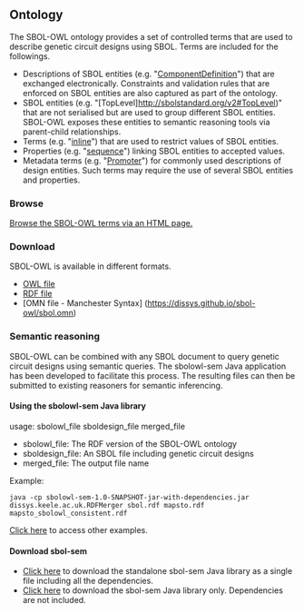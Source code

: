 ## Ontology
The SBOL-OWL ontology provides a set of controlled terms that are used to describe genetic circuit designs using SBOL. Terms are included for the followings.

- Descriptions of SBOL entities (e.g. "[ComponentDefinition](http://sbolstandard.org/v2#ComponentDefinition)") that are exchanged electronically. Constraints and validation rules that are enforced on SBOL entities are also captured as part of the ontology.
- SBOL entities (e.g. "[TopLevel]http://sbolstandard.org/v2#TopLevel)" that are not serialised but are used to group different SBOL entities. SBOL-OWL exposes these entities to semantic reasoning tools via parent-child relationships.
- Terms (e.g. "[inline](http://sbolstandard.org/v2#inline)") that are used to restrict values of SBOL entities.
- Properties (e.g. "[sequence](http://sbolstandard.org/v2#sequence)") linking SBOL entities to accepted values.
- Metadata terms (e.g. "[Promoter](http://sbolstandard.org/v2#Promoter)") for commonly used descriptions of design entities. Such terms may require the use of several SBOL entities and properties.

### Browse
[Browse the SBOL-OWL terms via an HTML page.](https://dissys.github.io/sbol-owl/sbol-owl.htm)

### Download
SBOL-OWL is available in different formats.

- [OWL file](https://dissys.github.io/sbol-owl/sbol.owl)
- [RDF file](https://dissys.github.io/sbol-owl/sbol.rdf)
- [OMN file - Manchester Syntax] (https://dissys.github.io/sbol-owl/sbol.omn)

### Semantic reasoning
SBOL-OWL can be combined with any SBOL document to query genetic circuit designs using semantic queries. The sbolowl-sem Java application has been developed to facilitate this process. The resulting files can then be submitted to existing reasoners for semantic inferencing.

#### Using the sbolowl-sem Java library
usage: sbolowl_file sboldesign_file merged_file

- sbolowl_file: The RDF version of the SBOL-OWL ontology
- sboldesign_file: An SBOL file including genetic circuit designs
- merged_file: The output file name

Example:
```
java -cp sbolowl-sem-1.0-SNAPSHOT-jar-with-dependencies.jar dissys.keele.ac.uk.RDFMerger sbol.rdf mapsto.rdf mapsto_sbolowl_consistent.rdf
```

[Click here](https://github.com/dissys/sbol-owl/tree/master/sbol-sem/examples) to access other examples.

#### Download sbol-sem
- [Click here](https://dissys.github.io/sbol-owl/sbolowl-sem-1.0-SNAPSHOT-jar-with-dependencies.jar) to download the standalone sbol-sem Java library as a single file including all the dependencies.
- [Click here](https://dissys.github.io/sbol-owl/sbolowl-sem-1.0-SNAPSHOT.jar) to download the sbol-sem Java library only. Dependencies are not included.
